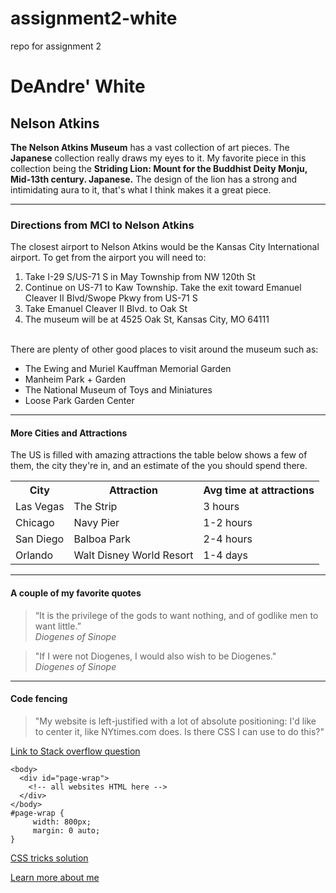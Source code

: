 # assignment2-white
repo for assignment 2 
<!DOCTYPE html>
<html>
<head><title>assignment2-white</title></head>
<h1>DeAndre' White</h1>
<h2>Nelson Atkins</h2>
	<p><b>The Nelson Atkins Museum</b> has a vast collection of art pieces. The <b>Japanese</b> collection really draws my eyes to it. 
My favorite piece in this collection being the <b>Striding Lion: Mount for the Buddhist Deity Monju, Mid-13th century. Japanese.</b>
The design of the lion has a strong and intimidating aura to it, that's what I think makes it a great piece. 
	</p>

<hr>

<h3>Directions from MCI to Nelson Atkins</h3>
<p> The closest airport to Nelson Atkins would be the Kansas City 
International airport. To get from the airport you will need to: 

<ol>
<li>Take I-29 S/US-71 S in May Township from NW 120th St</li>
<li>Continue on US-71 to Kaw Township. Take the exit toward Emanuel Cleaver II Blvd/Swope Pkwy from US-71 S</li>
<li>Take Emanuel Cleaver II Blvd. to Oak St</li>
<li>The museum will be at 4525 Oak St, Kansas City, MO 64111</li>
</ol>

<br>
There are plenty of other good places to visit around the museum such as:

<ul>
<li>The Ewing and Muriel Kauffman Memorial Garden</li>
<li>Manheim Park + Garden</li>
<li>The National Museum of Toys and Miniatures</li>
<li>Loose Park Garden Center</li>
</ul>
</p>

<hr>

<h4>More Cities and Attractions</h4>
<p>
The US is filled with amazing attractions the table below shows a few of them, the city they're in, and an estimate of the you should spend there.
</p>
<table>
 
<tr>
	<th>City</th>
	<th>Attraction</th>
	<th>Avg time at attractions</th>
</tr>
<tr>
	<td>Las Vegas</td>
	<td>The Strip</td>
	<td>3 hours</td>
</tr>
<tr>
	<td>Chicago</td>
	<td>Navy Pier</td>
	<td>1-2 hours</td>
</tr>
<tr>
	<td>San Diego</td>
	<td>Balboa Park</td>
	<td>2-4 hours</td>
</tr>
<tr>
	<td>Orlando</td>
	<td>Walt Disney World Resort</td>
	<td>1-4 days</td>
</tr>
</table>

<hr>

<h4>A couple of my favorite quotes</h4>
<blockquote cite="https://www.goodreads.com/author/quotes/3213618.Diogenes_of_Sinope#:~:text=%E2%80%9CIt%20is%20the%20privilege%20of,godlike%20men%20to%20want%20little.%E2%80%9D&text=%E2%80%9CIn%20a%20rich%20man's%20house,to%20spit%20but%20his%20face.%E2%80%9D&text=%E2%80%9CI%20am%20a%20citizen%20of%20the%20world.%E2%80%9D&text=%E2%80%9CThe%20foundation%20of%20every%20state,the%20education%20of%20its%20youth.%E2%80%9D">
“It is the privilege of the gods to want nothing, and of godlike men to want little.” <br><i>Diogenes of Sinope</i></blockquote>
<blockquote cite="https://www.worldhistory.org/Diogenes_of_Sinope/"> 
"If I were not Diogenes, I would also wish to be Diogenes." <br><i>Diogenes of Sinope</i></blockquote>

<hr>

<h4>Code fencing</h4>
<blockquote cite="https://stackoverflow.com/questions/12351191/centering-entire-page">"My website is left-justified with a lot of absolute positioning: I'd like to center it, like NYtimes.com does.
Is there CSS I can use to do this?"</blockquote>

</html>

[Link to Stack overflow question](https://stackoverflow.com/questions/12351191/centering-entire-page)
```
<body>
  <div id="page-wrap">
    <!-- all websites HTML here -->
  </div>
</body>
#page-wrap {
     width: 800px;
     margin: 0 auto;
}
```
[CSS tricks solution](https://css-tricks.com/snippets/css/centering-a-website/)

[Learn more about me ](AboutMe.md)

